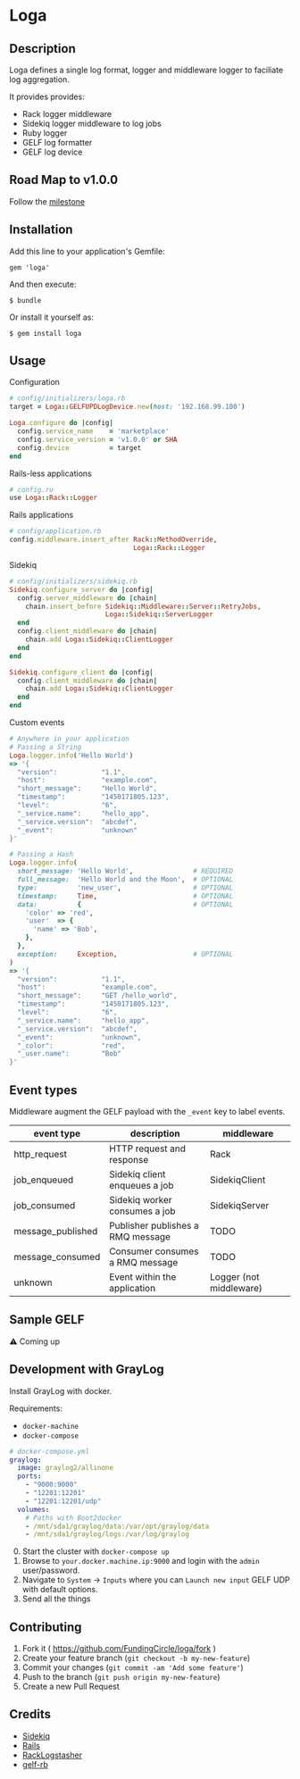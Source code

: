 # Loga

## Description

Loga defines a single log format, logger and middleware logger
to faciliate log aggregation.

It provides provides:
- Rack logger middleware
- Sidekiq logger middleware to log jobs
- Ruby logger
- GELF log formatter
- GELF log device

## Road Map to v1.0.0

Follow the [milestone](https://github.com/FundingCircle/loga/milestones/The%20road%20to%20v1.0.0)

## Installation

Add this line to your application's Gemfile:

    gem 'loga'

And then execute:

    $ bundle

Or install it yourself as:

    $ gem install loga

## Usage

Configuration
```ruby
# config/initializers/loga.rb
target = Loga::GELFUPDLogDevice.new(host: '192.168.99.100')

Loga.configure do |config|
  config.service_name    = 'marketplace'
  config.service_version = 'v1.0.0' or SHA
  config.device          = target
end
```

Rails-less applications
```ruby
# config.ru
use Loga::Rack::Logger
```

Rails applications
```ruby
# config/application.rb
config.middleware.insert_after Rack::MethodOverride,
                               Loga::Rack::Logger
```

Sidekiq
```ruby
# config/initializers/sidekiq.rb
Sidekiq.configure_server do |config|
  config.server_middleware do |chain|
    chain.insert_before Sidekiq::Middleware::Server::RetryJobs,
                        Loga::Sidekiq::ServerLogger
  end
  config.client_middleware do |chain|
    chain.add Loga::Sidekiq::ClientLogger
  end
end

Sidekiq.configure_client do |config|
  config.client_middleware do |chain|
    chain.add Loga::Sidekiq::ClientLogger
  end
end
```

Custom events
```ruby
# Anywhere in your application
# Passing a String
Loga.logger.info('Hello World')
=> '{
  "version":           "1.1",
  "host":              "example.com",
  "short_message":     "Hello World",
  "timestamp":         "1450171805.123",
  "level":             "6",
  "_service.name":     "hello_app",
  "_service.version":  "abcdef",
  "_event":            "unknown"
}'

# Passing a Hash
Loga.logger.info(
  short_message: 'Hello World',               # REQUIRED
  full_message:  'Hello World and the Moon',  # OPTIONAL
  type:          'new_user',                  # OPTIONAL
  timestamp:     Time,                        # OPTIONAL
  data:          {                            # OPTIONAL
    'color' => 'red',
    'user'  => {
      'name' => 'Bob',
    },
  },
  exception:     Exception,                   # OPTIONAL
)
=> '{
  "version":           "1.1",
  "host":              "example.com",
  "short_message":     "GET /hello_world",
  "timestamp":         "1450171805.123",
  "level":             "6",
  "_service.name":     "hello_app",
  "_service.version":  "abcdef",
  "_event":            "unknown",
  "_color":            "red",
  "_user.name":        "Bob"
}'
```

## Event types

Middleware augment the GELF payload with the `_event` key to label events.

| event type        | description                       | middleware              |
|-------------------|-----------------------------------|-------------------------|
| http_request      | HTTP request and response         | Rack                    |
| job_enqueued      | Sidekiq client enqueues a job     | SidekiqClient           |
| job_consumed      | Sidekiq worker consumes a job     | SidekiqServer           |
| message_published | Publisher publishes a RMQ message | TODO                    |
| message_consumed  | Consumer consumes a RMQ message   | TODO                    |
| unknown           | Event within the application      | Logger (not middleware) |

## Sample GELF

:warning: Coming up

## Development with GrayLog

Install GrayLog with docker.

Requirements:
 - `docker-machine`
 - `docker-compose`

```yml
# docker-compose.yml
graylog:
  image: graylog2/allinone
  ports:
    - "9000:9000"
    - "12201:12201"
    - "12201:12201/udp"
  volumes:
    # Paths with Boot2docker
    - /mnt/sda1/graylog/data:/var/opt/graylog/data
    - /mnt/sda1/graylog/logs:/var/log/graylog
```

0. Start the cluster with `docker-compose up`
0. Browse to `your.docker.machine.ip:9000` and login with the `admin`
   user/password.
0. Navigate to `System` -> `Inputs` where you can `Launch new input`
   GELF UDP with default options.
0. Send all the things

## Contributing

1. Fork it ( https://github.com/FundingCircle/loga/fork )
2. Create your feature branch (`git checkout -b my-new-feature`)
3. Commit your changes (`git commit -am 'Add some feature'`)
4. Push to the branch (`git push origin my-new-feature`)
5. Create a new Pull Request

## Credits

- [Sidekiq](https://github.com/mperham/sidekiq)
- [Rails](https://github.com/rails/rails)
- [RackLogstasher](https://github.com/alphagov/rack-logstasher)
- [gelf-rb](https://github.com/Graylog2/gelf-rb)
